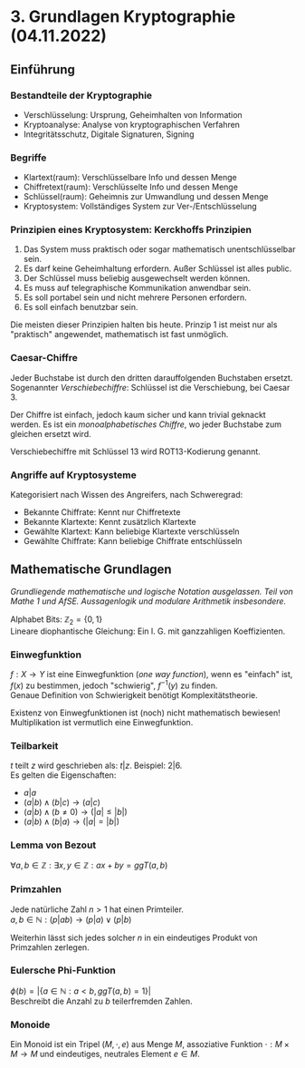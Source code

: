 # 3. Grundlagen Kryptographie (04.11.2022)
## Einführung
### Bestandteile der Kryptographie
- Verschlüsselung: Ursprung, Geheimhalten von Information
- Kryptoanalyse: Analyse von kryptographischen Verfahren
- Integritätsschutz, Digitale Signaturen, Signing

### Begriffe
- Klartext(raum): Verschlüsselbare Info und dessen Menge
- Chiffretext(raum): Verschlüsselte Info und dessen Menge
- Schlüssel(raum): Geheimnis zur Umwandlung und dessen Menge
- Kryptosystem: Vollständiges System zur Ver-/Entschlüsselung

### Prinzipien eines Kryptosystem: Kerckhoffs Prinzipien
1. Das System muss praktisch oder sogar mathematisch unentschlüsselbar sein.
2. Es darf keine Geheimhaltung erfordern. Außer Schlüssel ist alles public.
3. Der Schlüssel muss beliebig ausgewechselt werden können.
4. Es muss auf telegraphische Kommunikation anwendbar sein.
5. Es soll portabel sein und nicht mehrere Personen erfordern.
6. Es soll einfach benutzbar sein.

Die meisten dieser Prinzipien halten bis heute. Prinzip 1 ist meist
nur als "praktisch" angewendet, mathematisch ist fast unmöglich.

### Caesar-Chiffre
Jeder Buchstabe ist durch den dritten darauffolgenden Buchstaben ersetzt.  
Sogenannter *Verschiebechiffre*: Schlüssel ist die Verschiebung, bei Caesar 3.

Der Chiffre ist einfach, jedoch kaum sicher und kann trivial geknackt werden.
Es ist ein *monoalphabetisches Chiffre*, wo jeder Buchstabe zum gleichen ersetzt
wird.

Verschiebechiffre mit Schlüssel 13 wird ROT13-Kodierung genannt.

### Angriffe auf Kryptosysteme
Kategorisiert nach Wissen des Angreifers, nach Schweregrad:

- Bekannte Chiffrate: Kennt nur Chiffretexte
- Bekannte Klartexte: Kennt zusätzlich Klartexte
- Gewählte Klartext: Kann beliebige Klartexte verschlüsseln
- Gewählte Chiffrate: Kann beliebige Chiffrate entschlüsseln


## Mathematische Grundlagen
*Grundliegende mathematische und logische Notation ausgelassen.*
*Teil von Mathe 1 und AfSE.*
*Aussagenlogik und modulare Arithmetik insbesondere.*

Alphabet Bits: $\mathbb{Z}_2 = \{ 0, 1 \}$  
Lineare diophantische Gleichung: Ein l. G. mit ganzzahligen Koeffizienten.

### Einwegfunktion
$f: X \to Y$ ist eine Einwegfunktion (*one way function*), wenn es "einfach"
ist, $f(x)$ zu bestimmen, jedoch "schwierig", $f^{-1}(y)$ zu finden.  
Genaue Definition von Schwierigkeit benötigt Komplexitätstheorie.

Existenz von Einwegfunktionen ist (noch) nicht mathematisch bewiesen!
Multiplikation ist vermutlich eine Einwegfunktion.

### Teilbarkeit
$t$ teilt $z$ wird geschrieben als: $t | z$. Beispiel: $2 | 6$.  
Es gelten die Eigenschaften:

- $a | a$
- $(a | b) \land (b | c) \to (a | c)$
- $(a | b) \land (b \not= 0) \to (|a| \le |b|)$
- $(a | b) \land (b | a) \to (|a| = |b|)$

### Lemma von Bezout
$\forall a, b \in \mathbb{Z}: \exists x, y \in \mathbb{Z}: ax + by = ggT(a, b)$

### Primzahlen
Jede natürliche Zahl $n > 1$ hat einen Primteiler.  
$a, b \in \mathbb{N}: (p | ab) \to (p | a) \lor (p | b)$

Weiterhin lässt sich jedes solcher $n$ in ein eindeutiges Produkt von
Primzahlen zerlegen.

### Eulersche Phi-Funktion
$\phi(b) = |\{a \in \mathbb{N}: a < b, ggT(a,b) = 1 \}|$  
Beschreibt die Anzahl zu $b$ teilerfremden Zahlen.

### Monoide
Ein Monoid ist ein Tripel $(M, \cdot, e)$ aus Menge $M$, assoziative Funktion 
$\cdot: M \times M \to M$ und eindeutiges, neutrales Element $e \in M$.
